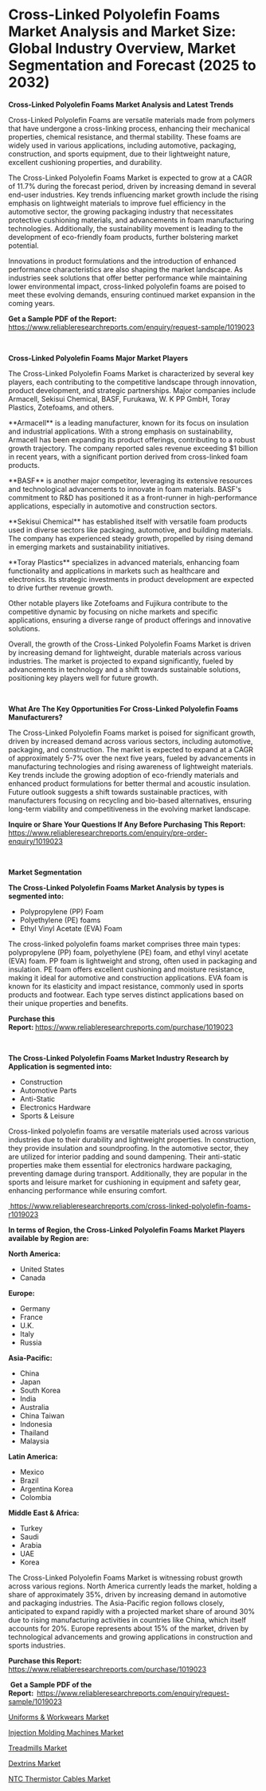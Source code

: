 <p><h1>Cross-Linked Polyolefin Foams Market Analysis and Market Size: Global Industry Overview, Market Segmentation and Forecast (2025 to 2032)</h1></p><p><strong>Cross-Linked Polyolefin Foams Market Analysis and Latest Trends</strong></p>
<p><p>Cross-Linked Polyolefin Foams are versatile materials made from polymers that have undergone a cross-linking process, enhancing their mechanical properties, chemical resistance, and thermal stability. These foams are widely used in various applications, including automotive, packaging, construction, and sports equipment, due to their lightweight nature, excellent cushioning properties, and durability.</p><p>The Cross-Linked Polyolefin Foams Market is expected to grow at a CAGR of 11.7% during the forecast period, driven by increasing demand in several end-user industries. Key trends influencing market growth include the rising emphasis on lightweight materials to improve fuel efficiency in the automotive sector, the growing packaging industry that necessitates protective cushioning materials, and advancements in foam manufacturing technologies. Additionally, the sustainability movement is leading to the development of eco-friendly foam products, further bolstering market potential.</p><p>Innovations in product formulations and the introduction of enhanced performance characteristics are also shaping the market landscape. As industries seek solutions that offer better performance while maintaining lower environmental impact, cross-linked polyolefin foams are poised to meet these evolving demands, ensuring continued market expansion in the coming years.</p></p>
<p><strong>Get a Sample PDF of the Report:&nbsp;</strong> <a href="https://www.reliableresearchreports.com/enquiry/request-sample/1019023?utm_campaign=117&utm_medium=2&utm_source=Github&utm_content=ia&utm_term=21032025&utm_id=cross-linked-polyolefin-foams">https://www.reliableresearchreports.com/enquiry/request-sample/1019023</a></p>
<p>&nbsp;</p>
<p><strong>Cross-Linked Polyolefin Foams Major Market Players</strong></p>
<p><p>The Cross-Linked Polyolefin Foams Market is characterized by several key players, each contributing to the competitive landscape through innovation, product development, and strategic partnerships. Major companies include Armacell, Sekisui Chemical, BASF, Furukawa, W. K PP GmbH, Toray Plastics, Zotefoams, and others.</p><p>**Armacell** is a leading manufacturer, known for its focus on insulation and industrial applications. With a strong emphasis on sustainability, Armacell has been expanding its product offerings, contributing to a robust growth trajectory. The company reported sales revenue exceeding $1 billion in recent years, with a significant portion derived from cross-linked foam products.</p><p>**BASF** is another major competitor, leveraging its extensive resources and technological advancements to innovate in foam materials. BASF's commitment to R&D has positioned it as a front-runner in high-performance applications, especially in automotive and construction sectors.</p><p>**Sekisui Chemical** has established itself with versatile foam products used in diverse sectors like packaging, automotive, and building materials. The company has experienced steady growth, propelled by rising demand in emerging markets and sustainability initiatives.</p><p>**Toray Plastics** specializes in advanced materials, enhancing foam functionality and applications in markets such as healthcare and electronics. Its strategic investments in product development are expected to drive further revenue growth.</p><p>Other notable players like Zotefoams and Fujikura contribute to the competitive dynamic by focusing on niche markets and specific applications, ensuring a diverse range of product offerings and innovative solutions.</p><p>Overall, the growth of the Cross-Linked Polyolefin Foams Market is driven by increasing demand for lightweight, durable materials across various industries. The market is projected to expand significantly, fueled by advancements in technology and a shift towards sustainable solutions, positioning key players well for future growth.</p></p>
<p>&nbsp;</p>
<p><strong>What Are The Key Opportunities For Cross-Linked Polyolefin Foams Manufacturers?</strong></p>
<p><p>The Cross-Linked Polyolefin Foams market is poised for significant growth, driven by increased demand across various sectors, including automotive, packaging, and construction. The market is expected to expand at a CAGR of approximately 5-7% over the next five years, fueled by advancements in manufacturing technologies and rising awareness of lightweight materials. Key trends include the growing adoption of eco-friendly materials and enhanced product formulations for better thermal and acoustic insulation. Future outlook suggests a shift towards sustainable practices, with manufacturers focusing on recycling and bio-based alternatives, ensuring long-term viability and competitiveness in the evolving market landscape.</p></p>
<p><strong>Inquire or Share Your Questions If Any Before Purchasing This Report:</strong> <a href="https://www.reliableresearchreports.com/enquiry/pre-order-enquiry/1019023?utm_campaign=117&utm_medium=2&utm_source=Github&utm_content=ia&utm_term=21032025&utm_id=cross-linked-polyolefin-foams">https://www.reliableresearchreports.com/enquiry/pre-order-enquiry/1019023</a></p>
<p>&nbsp;</p>
<p><strong>Market Segmentation</strong></p>
<p><strong>The Cross-Linked Polyolefin Foams Market Analysis by types is segmented into:</strong></p>
<p><ul><li>Polypropylene (PP) Foam</li><li>Polyethylene (PE) foams</li><li>Ethyl Vinyl Acetate (EVA) Foam</li></ul></p>
<p><p>The cross-linked polyolefin foams market comprises three main types: polypropylene (PP) foam, polyethylene (PE) foam, and ethyl vinyl acetate (EVA) foam. PP foam is lightweight and strong, often used in packaging and insulation. PE foam offers excellent cushioning and moisture resistance, making it ideal for automotive and construction applications. EVA foam is known for its elasticity and impact resistance, commonly used in sports products and footwear. Each type serves distinct applications based on their unique properties and benefits.</p></p>
<p><strong>Purchase this Report:&nbsp;</strong><a href="https://www.reliableresearchreports.com/purchase/1019023?utm_campaign=117&utm_medium=2&utm_source=Github&utm_content=ia&utm_term=21032025&utm_id=cross-linked-polyolefin-foams">https://www.reliableresearchreports.com/purchase/1019023</a></p>
<p>&nbsp;</p>
<p><strong>The Cross-Linked Polyolefin Foams Market Industry Research by Application is segmented into:</strong></p>
<p><ul><li>Construction</li><li>Automotive Parts</li><li>Anti-Static</li><li>Electronics Hardware</li><li>Sports & Leisure</li></ul></p>
<p><p>Cross-linked polyolefin foams are versatile materials used across various industries due to their durability and lightweight properties. In construction, they provide insulation and soundproofing. In the automotive sector, they are utilized for interior padding and sound dampening. Their anti-static properties make them essential for electronics hardware packaging, preventing damage during transport. Additionally, they are popular in the sports and leisure market for cushioning in equipment and safety gear, enhancing performance while ensuring comfort.</p></p>
<p><a href="https://www.reliableresearchreports.com/cross-linked-polyolefin-foams-r1019023?utm_campaign=117&utm_medium=2&utm_source=Github&utm_content=ia&utm_term=21032025&utm_id=cross-linked-polyolefin-foams">&nbsp;https://www.reliableresearchreports.com/cross-linked-polyolefin-foams-r1019023</a></p>
<p><strong>In terms of Region, the Cross-Linked Polyolefin Foams Market Players available by Region are:</strong></p>
<p>
    <p> <strong> North America: </strong>
        <ul>
            <li>United States</li>
            <li>Canada</li>
        </ul>
        </p> 
    <p> <strong> Europe: </strong>
        <ul>
            <li>Germany</li>
            <li>France</li>
            <li>U.K.</li>
            <li>Italy</li>
            <li>Russia</li>
        </ul>
        </p> 
    <p> <strong> Asia-Pacific: </strong>
        <ul>
            <li>China</li>
            <li>Japan</li>
            <li>South Korea</li>
            <li>India</li>
            <li>Australia</li>
            <li>China Taiwan</li>
            <li>Indonesia</li>
            <li>Thailand</li>
            <li>Malaysia</li>
        </ul>
        </p> 
    <p> <strong> Latin America: </strong>
        <ul>
            <li>Mexico</li>
            <li>Brazil</li>
            <li>Argentina Korea</li>
            <li>Colombia</li>
        </ul>
        </p> 
    <p> <strong> Middle East & Africa: </strong>
        <ul>
            <li>Turkey</li>
            <li>Saudi</li>
            <li>Arabia</li>
            <li>UAE</li>
            <li>Korea</li>
        </ul>
    </p>
    </p>
<p><p>The Cross-Linked Polyolefin Foams Market is witnessing robust growth across various regions. North America currently leads the market, holding a share of approximately 35%, driven by increasing demand in automotive and packaging industries. The Asia-Pacific region follows closely, anticipated to expand rapidly with a projected market share of around 30% due to rising manufacturing activities in countries like China, which itself accounts for 20%. Europe represents about 15% of the market, driven by technological advancements and growing applications in construction and sports industries.</p></p>
<p><strong>Purchase this Report: </strong><a href="https://www.reliableresearchreports.com/purchase/1019023?utm_campaign=117&utm_medium=2&utm_source=Github&utm_content=ia&utm_term=21032025&utm_id=cross-linked-polyolefin-foams">https://www.reliableresearchreports.com/purchase/1019023</a></p>
<p>&nbsp;<strong>Get a Sample PDF of the Report:&nbsp;&nbsp;</strong><a href="https://www.reliableresearchreports.com/enquiry/request-sample/1019023?utm_campaign=117&utm_medium=2&utm_source=Github&utm_content=ia&utm_term=21032025&utm_id=cross-linked-polyolefin-foams">https://www.reliableresearchreports.com/enquiry/request-sample/1019023</a></p>
<p><strong></strong></p>
<p><p><a href="https://github.com/arocasanzib6/Market-Research-Report-List-1/blob/main/uniforms-workwears-market.md?utm_campaign=117&utm_medium=2&utm_source=Github&utm_content=ia&utm_term=21032025&utm_id=cross-linked-polyolefin-foams">Uniforms & Workwears Market</a></p><p><a href="https://github.com/mabutironaldo/Market-Research-Report-List-7/blob/main/injection-molding-machines-market.md?utm_campaign=117&utm_medium=2&utm_source=Github&utm_content=ia&utm_term=21032025&utm_id=cross-linked-polyolefin-foams">Injection Molding Machines Market</a></p><p><a href="https://github.com/HobertDavis43/Market-Research-Report-List-2/blob/main/treadmills-market.md?utm_campaign=117&utm_medium=2&utm_source=Github&utm_content=ia&utm_term=21032025&utm_id=cross-linked-polyolefin-foams">Treadmills Market</a></p><p><a href="https://github.com/AshikRahman991/Market-Research-Report-List-2/blob/main/dextrins-market.md?utm_campaign=117&utm_medium=2&utm_source=Github&utm_content=ia&utm_term=21032025&utm_id=cross-linked-polyolefin-foams">Dextrins Market</a></p><p><a href="https://github.com/arneslullapq/Market-Research-Report-List-1/blob/main/ntc-thermistor-cables-market.md?utm_campaign=117&utm_medium=2&utm_source=Github&utm_content=ia&utm_term=21032025&utm_id=cross-linked-polyolefin-foams">NTC Thermistor Cables Market</a></p></p>